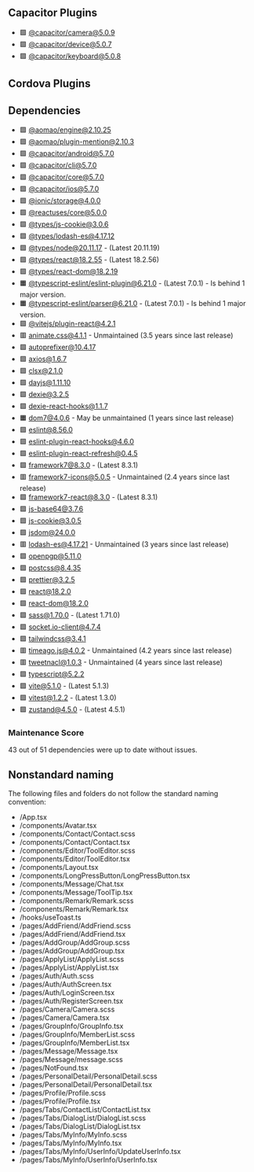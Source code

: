 ## Capacitor Plugins

- 🟩 [@capacitor/camera@5.0.9](https://github.com/ionic-team/capacitor-plugins.git)
- 🟩 [@capacitor/device@5.0.7](https://github.com/ionic-team/capacitor-plugins.git)
- 🟩 [@capacitor/keyboard@5.0.8](https://github.com/ionic-team/capacitor-plugins.git)
## Cordova Plugins

## Dependencies

- 🟩 [@aomao/engine@2.10.25](https://github.com/big-camel/am-editor.git)
- 🟩 [@aomao/plugin-mention@2.10.3](https://github.com/big-camel/am-editor.git)
- 🟩 [@capacitor/android@5.7.0](https://github.com/ionic-team/capacitor.git)
- 🟩 [@capacitor/cli@5.7.0](https://github.com/ionic-team/capacitor.git)
- 🟩 [@capacitor/core@5.7.0](https://github.com/ionic-team/capacitor.git)
- 🟩 [@capacitor/ios@5.7.0](https://github.com/ionic-team/capacitor.git)
- 🟩 [@ionic/storage@4.0.0](https://github.com/ionic-team/ionic-storage.git)
- 🟩 [@reactuses/core@5.0.0](https://github.com/childrentime/reactuse.git)
- 🟩 [@types/js-cookie@3.0.6](https://github.com/DefinitelyTyped/DefinitelyTyped.git)
- 🟩 [@types/lodash-es@4.17.12](https://github.com/DefinitelyTyped/DefinitelyTyped.git)
- 🟩 [@types/node@20.11.17](https://github.com/DefinitelyTyped/DefinitelyTyped.git) - (Latest 20.11.19)
- 🟩 [@types/react@18.2.55](https://github.com/DefinitelyTyped/DefinitelyTyped.git) - (Latest 18.2.56)
- 🟩 [@types/react-dom@18.2.19](https://github.com/DefinitelyTyped/DefinitelyTyped.git)
- 🟧 [@typescript-eslint/eslint-plugin@6.21.0](https://github.com/typescript-eslint/typescript-eslint.git) - (Latest 7.0.1) - Is behind 1 major version.
- 🟧 [@typescript-eslint/parser@6.21.0](https://github.com/typescript-eslint/typescript-eslint.git) - (Latest 7.0.1) - Is behind 1 major version.
- 🟩 [@vitejs/plugin-react@4.2.1](https://github.com/vitejs/vite-plugin-react.git)
- 🟥 [animate.css@4.1.1](https://github.com/animate-css/animate.css.git) - Unmaintained (3.5 years since last release)
- 🟩 [autoprefixer@10.4.17](https://github.com/postcss/autoprefixer.git)
- 🟩 [axios@1.6.7](https://github.com/axios/axios.git)
- 🟩 [clsx@2.1.0](https://github.com/lukeed/clsx.git)
- 🟩 [dayjs@1.11.10](https://github.com/iamkun/dayjs.git)
- 🟩 [dexie@3.2.5](https://github.com/dfahlander/Dexie.js.git)
- 🟩 [dexie-react-hooks@1.1.7](https://github.com/dexie/Dexie.js.git)
- 🟧 [dom7@4.0.6](https://github.com/nolimits4web/dom7.git) - May be unmaintained (1 years since last release)
- 🟩 [eslint@8.56.0](https://github.com/eslint/eslint.git)
- 🟩 [eslint-plugin-react-hooks@4.6.0](https://github.com/facebook/react.git)
- 🟩 [eslint-plugin-react-refresh@0.4.5](https://github.com/ArnaudBarre/eslint-plugin-react-refresh.git)
- 🟩 [framework7@8.3.0](https://github.com/framework7io/framework7.git) - (Latest 8.3.1)
- 🟥 [framework7-icons@5.0.5](https://github.com/framework7io/framework7-icons.git) - Unmaintained (2.4 years since last release)
- 🟩 [framework7-react@8.3.0](https://github.com/framework7io/framework7.git) - (Latest 8.3.1)
- 🟩 [js-base64@3.7.6](https://github.com/dankogai/js-base64.git)
- 🟩 [js-cookie@3.0.5](https://github.com/js-cookie/js-cookie.git)
- 🟩 [jsdom@24.0.0](https://github.com/jsdom/jsdom.git)
- 🟥 [lodash-es@4.17.21](https://github.com/lodash/lodash.git) - Unmaintained (3 years since last release)
- 🟩 [openpgp@5.11.0](https://github.com/openpgpjs/openpgpjs.git)
- 🟩 [postcss@8.4.35](https://github.com/postcss/postcss.git)
- 🟩 [prettier@3.2.5](https://github.com/prettier/prettier.git)
- 🟩 [react@18.2.0](https://github.com/facebook/react.git)
- 🟩 [react-dom@18.2.0](https://github.com/facebook/react.git)
- 🟩 [sass@1.70.0](https://github.com/sass/dart-sass.git) - (Latest 1.71.0)
- 🟩 [socket.io-client@4.7.4](https://github.com/socketio/socket.io-client.git)
- 🟩 [tailwindcss@3.4.1](https://github.com/tailwindlabs/tailwindcss.git)
- 🟥 [timeago.js@4.0.2](https://github.com/hustcc/timeago.js.git) - Unmaintained (4.2 years since last release)
- 🟥 [tweetnacl@1.0.3](https://github.com/dchest/tweetnacl-js.git) - Unmaintained (4 years since last release)
- 🟩 [typescript@5.2.2](https://github.com/Microsoft/TypeScript.git)
- 🟩 [vite@5.1.0](https://github.com/vitejs/vite.git) - (Latest 5.1.3)
- 🟩 [vitest@1.2.2](https://github.com/vitest-dev/vitest.git) - (Latest 1.3.0)
- 🟩 [zustand@4.5.0](https://github.com/pmndrs/zustand.git) - (Latest 4.5.1)
### Maintenance Score
43 out of 51 dependencies were up to date without issues.



## Nonstandard naming
The following files and folders do not follow the standard naming convention:

- /App.tsx
- /components/Avatar.tsx
- /components/Contact/Contact.scss
- /components/Contact/Contact.tsx
- /components/Editor/ToolEditor.scss
- /components/Editor/ToolEditor.tsx
- /components/Layout.tsx
- /components/LongPressButton/LongPressButton.tsx
- /components/Message/Chat.tsx
- /components/Message/ToolTip.tsx
- /components/Remark/Remark.scss
- /components/Remark/Remark.tsx
- /hooks/useToast.ts
- /pages/AddFriend/AddFriend.scss
- /pages/AddFriend/AddFriend.tsx
- /pages/AddGroup/AddGroup.scss
- /pages/AddGroup/AddGroup.tsx
- /pages/ApplyList/ApplyList.scss
- /pages/ApplyList/ApplyList.tsx
- /pages/Auth/Auth.scss
- /pages/Auth/AuthScreen.tsx
- /pages/Auth/LoginScreen.tsx
- /pages/Auth/RegisterScreen.tsx
- /pages/Camera/Camera.scss
- /pages/Camera/Camera.tsx
- /pages/GroupInfo/GroupInfo.tsx
- /pages/GroupInfo/MemberList.scss
- /pages/GroupInfo/MemberList.tsx
- /pages/Message/Message.tsx
- /pages/Message/message.scss
- /pages/NotFound.tsx
- /pages/PersonalDetail/PersonalDetail.scss
- /pages/PersonalDetail/PersonalDetail.tsx
- /pages/Profile/Profile.scss
- /pages/Profile/Profile.tsx
- /pages/Tabs/ContactList/ContactList.tsx
- /pages/Tabs/DialogList/DialogList.scss
- /pages/Tabs/DialogList/DialogList.tsx
- /pages/Tabs/MyInfo/MyInfo.scss
- /pages/Tabs/MyInfo/MyInfo.tsx
- /pages/Tabs/MyInfo/UserInfo/UpdateUserInfo.tsx
- /pages/Tabs/MyInfo/UserInfo/UserInfo.tsx
